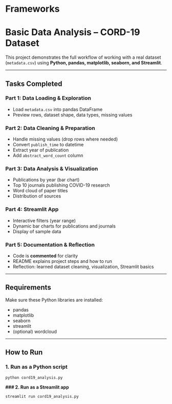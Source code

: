 # Frameworks

# Basic Data Analysis – CORD-19 Dataset

This project demonstrates the full workflow of working with a real dataset (`metadata.csv`) using **Python, pandas, matplotlib, seaborn, and Streamlit**.

---

## Tasks Completed

### Part 1: Data Loading & Exploration
- Load `metadata.csv` into pandas DataFrame
- Preview rows, dataset shape, data types, missing values

### Part 2: Data Cleaning & Preparation
- Handle missing values (drop rows where needed)
- Convert `publish_time` to datetime
- Extract year of publication
- Add `abstract_word_count` column

### Part 3: Data Analysis & Visualization
- Publications by year (bar chart)
- Top 10 journals publishing COVID-19 research
- Word cloud of paper titles
- Distribution of sources

### Part 4: Streamlit App
- Interactive filters (year range)
- Dynamic bar charts for publications and journals
- Display of sample data

### Part 5: Documentation & Reflection
- Code is **commented** for clarity
- README explains project steps and how to run
- Reflection: learned dataset cleaning, visualization, Streamlit basics

---

## Requirements

Make sure these Python libraries are installed:

- pandas  
- matplotlib  
- seaborn  
- streamlit  
- (optional) wordcloud  


---

## How to Run

### 1. Run as a Python script
```bash
python cord19_analysis.py
```

**### 2. Run as a Streamlit app**
```bash
streamlit run cord19_analysis.py
```
